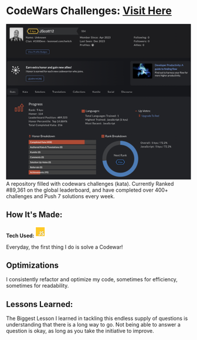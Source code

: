 <h1>CodeWars Challenges: <a href="https://www.codewars.com/users/JScott12">Visit Here</a></h1>
<p><a target="_blank" href="https://github.com/JScott12/CodeWars/blob/main/images/Screen%20Shot%202023-12-07%20at%2014.33.55.png"><img src="https://github.com/JScott12/CodeWars/blob/main/images/Screen%20Shot%202023-12-07%20at%2014.33.55.png" alt="alt tag" style="max-width: 100%;"></a>
  A repository filled with codewars challenges (kata). Currently Ranked #89,361 on the global leaderboard, and have completed over 400+ challenges and Push 7 solutions every week.</p>
<h2>How It's Made:</h2>
<p><strong>Tech Used:</strong><a target="_blank" href="https://github.com/JScott12/CodeWars/blob/main/images/javascript-3-32.png"><img src="https://github.com/JScott12/CodeWars/blob/main/images/javascript-3-32.png" alt="alt tag" style="max-width: 100%; padding: 0;"></a></p>
<p>Everyday, the first thing I do is solve a Codewar!</p>
<h2>Optimizations</h2>
<p>I consistently refactor and optimize my code, sometimes for efficiency, sometimes for readability.</p>
<h2>Lessons Learned:</h2>
<p>The Biggest Lesson I learned in tackling this endless supply of questions is understanding that there is a long way to go. Not being able to answer a question is okay, as long as you take the initiative to improve.</p>
